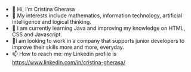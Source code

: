- 👋 Hi, I’m Cristina Gherasa
- 👀 My interests include mathematics, information technology, artificial intelligence and logical thinking.
- 🌱 I am currently learning Java and improving my knowledge on HTML, CSS and Javascript.
- 💞️I am looking to work in a company that supports junior developers to improve their skills more and more, everyday.
- 📫 How to reach me: my Linkedin profile is https://www.linkedin.com/in/cristina-gherasa/

